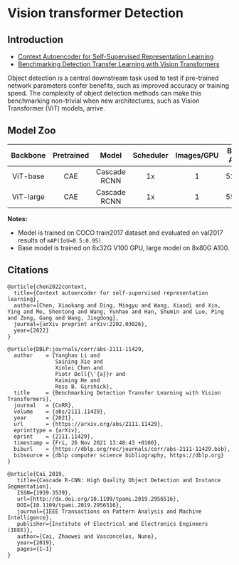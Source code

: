 # Vision transformer Detection

## Introduction

- [Context Autoencoder for Self-Supervised Representation Learning](https://arxiv.org/abs/2202.03026)  
- [Benchmarking Detection Transfer Learning with Vision Transformers](https://arxiv.org/pdf/2111.11429.pdf)  

Object detection is a central downstream task used to
test if pre-trained network parameters confer benefits, such
as improved accuracy or training speed. The complexity
of object detection methods can make this benchmarking
non-trivial when new architectures, such as Vision Transformer (ViT) models, arrive.

## Model Zoo

| Backbone | Pretrained | Model | Scheduler | Images/GPU  | Box AP | Config | Download |
|:------:|:--------:|:--------------:|:--------------:|:--------------:|:------:|:------:|:--------:|
| ViT-base | CAE | Cascade RCNN  | 1x | 1 | 52.7 | [config](./cascade_rcnn_vit_base_hrfpn_cae_1x_coco.yml) | [model](https://bj.bcebos.com/v1/paddledet/models/cascade_rcnn_vit_base_hrfpn_cae_1x_coco.pdparams) |
| ViT-large | CAE | Cascade RCNN  | 1x | 1 | 55.7 | [config](./cascade_rcnn_vit_large_hrfpn_cae_1x_coco.yml) | [model](https://bj.bcebos.com/v1/paddledet/models/cascade_rcnn_vit_large_hrfpn_cae_1x_coco.pdparams) |

**Notes:**
- Model is trained on COCO train2017 dataset and evaluated on val2017 results of `mAP(IoU=0.5:0.95)`.
- Base model is trained on 8x32G V100 GPU, large model on 8x80G A100.


## Citations
```
@article{chen2022context,
  title={Context autoencoder for self-supervised representation learning},
  author={Chen, Xiaokang and Ding, Mingyu and Wang, Xiaodi and Xin, Ying and Mo, Shentong and Wang, Yunhao and Han, Shumin and Luo, Ping and Zeng, Gang and Wang, Jingdong},
  journal={arXiv preprint arXiv:2202.03026},
  year={2022}
}

@article{DBLP:journals/corr/abs-2111-11429,
  author    = {Yanghao Li and
               Saining Xie and
               Xinlei Chen and
               Piotr Doll{\'{a}}r and
               Kaiming He and
               Ross B. Girshick},
  title     = {Benchmarking Detection Transfer Learning with Vision Transformers},
  journal   = {CoRR},
  volume    = {abs/2111.11429},
  year      = {2021},
  url       = {https://arxiv.org/abs/2111.11429},
  eprinttype = {arXiv},
  eprint    = {2111.11429},
  timestamp = {Fri, 26 Nov 2021 13:48:43 +0100},
  biburl    = {https://dblp.org/rec/journals/corr/abs-2111-11429.bib},
  bibsource = {dblp computer science bibliography, https://dblp.org}
}

@article{Cai_2019,
   title={Cascade R-CNN: High Quality Object Detection and Instance Segmentation},
   ISSN={1939-3539},
   url={http://dx.doi.org/10.1109/tpami.2019.2956516},
   DOI={10.1109/tpami.2019.2956516},
   journal={IEEE Transactions on Pattern Analysis and Machine Intelligence},
   publisher={Institute of Electrical and Electronics Engineers (IEEE)},
   author={Cai, Zhaowei and Vasconcelos, Nuno},
   year={2019},
   pages={1–1}
}
```
